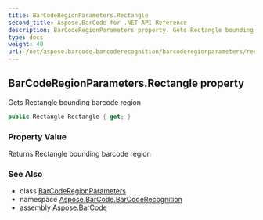 ```yaml
---
title: BarCodeRegionParameters.Rectangle
second_title: Aspose.BarCode for .NET API Reference
description: BarCodeRegionParameters property. Gets Rectangle bounding barcode region
type: docs
weight: 40
url: /net/aspose.barcode.barcoderecognition/barcoderegionparameters/rectangle/
---
```

## BarCodeRegionParameters.Rectangle property

Gets Rectangle bounding barcode region

```csharp
public Rectangle Rectangle { get; }
```

### Property Value

Returns Rectangle bounding barcode region

### See Also

* class [BarCodeRegionParameters](../)
* namespace [Aspose.BarCode.BarCodeRecognition](../../../aspose.barcode.barcoderecognition/)
* assembly [Aspose.BarCode](../../../)


